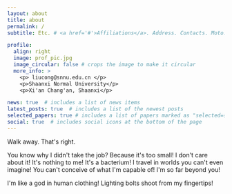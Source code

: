 ```yaml
---
layout: about
title: about
permalink: /
subtitle: Etc. # <a href='#'>Affiliations</a>. Address. Contacts. Moto. Etc.

profile:
  align: right
  image: prof_pic.jpg
  image_circular: false # crops the image to make it circular
  more_info: >
    <p> liucong@snnu.edu.cn </p>
    <p>Shaanxi Normal University</p>
    <p>Xi'an Chang'an, Shaanxi</p>

news: true  # includes a list of news items
latest_posts: true  # includes a list of the newest posts
selected_papers: true # includes a list of papers marked as "selected={true}"
social: true  # includes social icons at the bottom of the page
---
```


Walk away. That's right.

You know why I didn't take the job? Because it's too small! I don't care about it! It's nothing to me! It's a bacterium! I travel in worlds you can't even imagine! You can't conceive of what I'm capable of! I'm so far beyond you!

I'm like a god in human clothing! Lighting bolts shoot from my fingertips!
